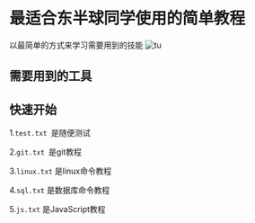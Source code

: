# 最适合东半球同学使用的简单教程

以最简单的方式来学习需要用到的技能
![tu](http://2017.animationdingle.com/wp-content/uploads/2016/08/hello_world.gif)

## 需要用到的工具





## 快速开始

1.`test.txt `是随便测试

2.`git.txt `是git教程

3.`linux.txt` 是linux命令教程

4.`sql.txt` 是数据库命令教程

5.`js.txt` 是JavaScript教程

